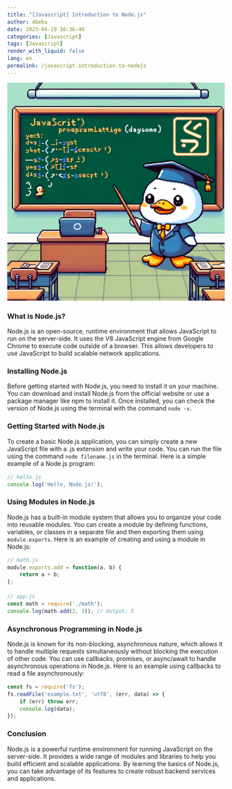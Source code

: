 ```yaml
---
title: "[Javascript] Introduction to Node.js"
author: 46ebu
date: 2023-04-19 16:36:49 
categories: [Javascript]
tags: [Javascript]
render_with_liquid: false
lang: en
permalink: /javascript-introduction-to-nodejs
---
```


![Intro](/assets/img/post/javascript.png)
### What is Node.js?
Node.js is an open-source, runtime environment that allows JavaScript to run on the server-side. It uses the V8 JavaScript engine from Google Chrome to execute code outside of a browser. This allows developers to use JavaScript to build scalable network applications.

### Installing Node.js
Before getting started with Node.js, you need to install it on your machine. You can download and install Node.js from the official website or use a package manager like npm to install it. Once installed, you can check the version of Node.js using the terminal with the command `node -v`.

### Getting Started with Node.js
To create a basic Node.js application, you can simply create a new JavaScript file with a .js extension and write your code. You can run the file using the command `node filename.js` in the terminal. Here is a simple example of a Node.js program:
```javascript
// hello.js
console.log('Hello, Node.js!');
```

### Using Modules in Node.js
Node.js has a built-in module system that allows you to organize your code into reusable modules. You can create a module by defining functions, variables, or classes in a separate file and then exporting them using `module.exports`. Here is an example of creating and using a module in Node.js:
```javascript
// math.js
module.exports.add = function(a, b) {
    return a + b;
};

// app.js
const math = require('./math');
console.log(math.add(2, 3)); // Output: 5
```

### Asynchronous Programming in Node.js
Node.js is known for its non-blocking, asynchronous nature, which allows it to handle multiple requests simultaneously without blocking the execution of other code. You can use callbacks, promises, or async/await to handle asynchronous operations in Node.js. Here is an example using callbacks to read a file asynchronously:
```javascript
const fs = require('fs');
fs.readFile('example.txt', 'utf8', (err, data) => {
    if (err) throw err;
    console.log(data);
});
```

### Conclusion
Node.js is a powerful runtime environment for running JavaScript on the server-side. It provides a wide range of modules and libraries to help you build efficient and scalable applications. By learning the basics of Node.js, you can take advantage of its features to create robust backend services and applications.